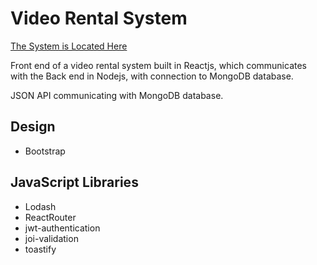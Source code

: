 # Video Rental System

[The System is Located Here](https://shielded-ridge-81488.herokuapp.com/movies)


Front end of a video rental system built in Reactjs, which communicates with the Back end in Nodejs, with connection to MongoDB database.

JSON API communicating with MongoDB database.

## Design
 * Bootstrap

## JavaScript Libraries
 * Lodash
 * ReactRouter 
 * jwt-authentication
 * joi-validation
 * toastify
 



